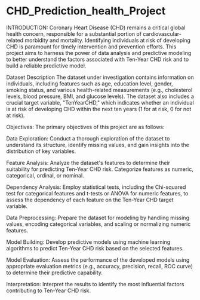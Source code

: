 # CHD_Prediction_health_Project

INTRODUCTION:
Coronary Heart Disease (CHD) remains a critical global health concern, responsible for a substantial portion of cardiovascular-related morbidity and mortality. Identifying individuals at risk of developing CHD is paramount for timely intervention and prevention efforts. This project aims to harness the power of data analysis and predictive modeling to better understand the factors associated with Ten-Year CHD risk and to build a reliable predictive model.

Dataset Description
The dataset under investigation contains information on individuals, including features such as age, education level, gender, smoking status, and various health-related measurements (e.g., cholesterol levels, blood pressure, BMI, and glucose levels). The dataset also includes a crucial target variable, "TenYearCHD," which indicates whether an individual is at risk of developing CHD within the next ten years (1 for at risk, 0 for not at risk).

Objectives:
The primary objectives of this project are as follows:

Data Exploration: Conduct a thorough exploration of the dataset to understand its structure, identify missing values, and gain insights into the distribution of key variables.

Feature Analysis: Analyze the dataset's features to determine their suitability for predicting Ten-Year CHD risk. Categorize features as numeric, categorical, ordinal, or nominal.

Dependency Analysis: Employ statistical tests, including the Chi-squared test for categorical features and t-tests or ANOVA for numeric features, to assess the dependency of each feature on the Ten-Year CHD target variable.

Data Preprocessing: Prepare the dataset for modeling by handling missing values, encoding categorical variables, and scaling or normalizing numeric features.

Model Building: Develop predictive models using machine learning algorithms to predict Ten-Year CHD risk based on the selected features.

Model Evaluation: Assess the performance of the developed models using appropriate evaluation metrics (e.g., accuracy, precision, recall, ROC curve) to determine their predictive capability.

Interpretation: Interpret the results to identify the most influential factors contributing to Ten-Year CHD risk.
